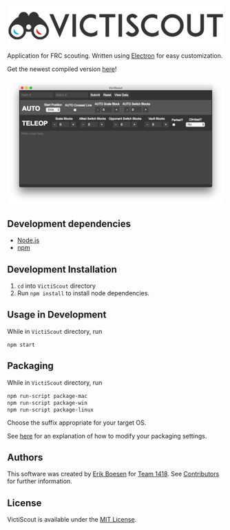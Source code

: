 [<img src="images/header.png" align="center" alt="VictiScout">](https://github.com/frc1418/VictiScout)

Application for FRC scouting. Written using [Electron](http://electron.atom.io/) for easy customization.

Get the newest compiled version [here](https://github.com/frc1418/VictiScout/releases)!

![Screenshot](images/screenshot.png)

## Development dependencies
* [Node.js](https://nodejs.org)
* [npm](https://npmjs.com)

## Development Installation
1. `cd` into `VictiScout` directory
2. Run `npm install` to install node dependencies.

## Usage in Development
While in `VictiScout` directory, run

    npm start

## Packaging
While in `VictiScout` directory, run

    npm run-script package-mac
    npm run-script package-win
    npm run-script package-linux

Choose the suffix appropriate for your target OS.

See [here](https://github.com/electron-userland/electron-packager#readme) for an explanation of how to modify your packaging settings.

## Authors
This software was created by [Erik Boesen](https://github.com/ErikBoesen) for [Team 1418](https://github.com/frc1418). See [Contributors](https://github.com/frc1418/VictiScout/graphs/contributors) for further information.

## License
VictiScout is available under the [MIT License](LICENSE).
